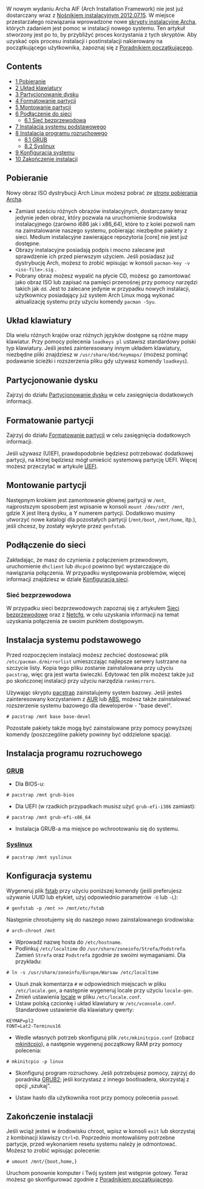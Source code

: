 W nowym wydaniu Archa AIF (Arch Installation Framework) nie jest już dostarczany wraz z [Nośnikiem instalacyjnym 2012.07.15](https://www.archlinux.org/news/install-media-20120715-released/). W miejsce przestarzałego rozwiązania wprowadzone nowe [skrypty instalacyjne Archa](https://github.com/falconindy/arch-install-scripts), których zadaniem jest pomoc w instalacji nowego systemu. Ten artykuł stworzony jest po to, by przybliżyć proces korzystania z tych skryptów. Aby uzyskać opis procesu instalacji i postinstalacji nakierowany na początkującego użytkownika, zapoznaj się z [Poradnikiem początkującego](/index.php/Beginners%27_guide_(Polski) "Beginners' guide (Polski)").

## Contents

*   [1 Pobieranie](#Pobieranie)
*   [2 Układ klawiatury](#Uk.C5.82ad_klawiatury)
*   [3 Partycjonowanie dysku](#Partycjonowanie_dysku)
*   [4 Formatowanie partycji](#Formatowanie_partycji)
*   [5 Montowanie partycji](#Montowanie_partycji)
*   [6 Podłączenie do sieci](#Pod.C5.82.C4.85czenie_do_sieci)
    *   [6.1 Sieć bezprzewodowa](#Sie.C4.87_bezprzewodowa)
*   [7 Instalacja systemu podstawowego](#Instalacja_systemu_podstawowego)
*   [8 Instalacja programu rozruchowego](#Instalacja_programu_rozruchowego)
    *   [8.1 GRUB](#GRUB)
    *   [8.2 Syslinux](#Syslinux)
*   [9 Konfiguracja systemu](#Konfiguracja_systemu)
*   [10 Zakończenie instalacji](#Zako.C5.84czenie_instalacji)

## Pobieranie

Nowy obraz ISO dystrybucji Arch Linux możesz pobrać ze [strony pobierania Archa](https://www.archlinux.org/download/).

*   Zamiast sześciu różnych obrazów instalacyjnych, dostarczamy teraz jedynie jeden obraz, który pozwala na uruchomienie środowiska instalacyjnego (zarówno i686 jak i x86_64), które to z kolei pozwoli nam na zainstalowanie naszego systemu, pobierając niezbędne pakiety z sieci. Medium instalacyjne zawierające repozytoria [core] nie jest już dostępne.
*   Obrazy instalacyjne posiadają podpis i mocno zalecane jest sprawdzenie ich przed pierwszym użyciem. Jeśli posiadasz już dystrybucję Arch, możesz to zrobić wpisując w konsoli `pacman-key -v <iso-file>.sig` .
*   Pobrany obraz możesz wypalić na płycie CD, możesz go zamontować jako obraz ISO lub zapisać na pamięci przenośnej przy pomocy narzędzi takich jak `dd`. Jest to zalecane jedynie w przypadku nowych instalacji, użytkownicy posiadający już system Arch Linux mogą wykonać aktualizację systemu przy użyciu komendy `pacman -Syu`.

## Układ klawiatury

Dla wielu różnych krajów oraz różnych języków dostępne są różne mapy klawiatur. Przy pomocy polecenia `loadkeys pl` ustawisz standardowy polski typ klawiatury. Jeśli jesteś zainteresowany innym układem klawiatury, niezbędne pliki znajdziesz w `/usr/share/kbd/keymaps/` (możesz pominąć podawanie ścieżki i rozszerzenia pliku gdy używasz komendy `loadkeys`).

## Partycjonowanie dysku

Zajrzyj do działu [Partycjonowanie dysku](/index.php/Partitioning_(Polski) "Partitioning (Polski)") w celu zasięgnięcia dodatkowych informacji.

## Formatowanie partycji

Zajrzyj do działu [Formatowanie partycji](/index.php/File_systems_(Polski)#Formatowanie_partycji "File systems (Polski)") w celu zasięgnięcia dodatkowych informacji.

Jeśli używasz (U)EFI, prawdopodobnie będziesz potrzebować dodatkowej partycji, na której będziesz mógł umieścić systemową partycję UEFI. Więcej możesz przeczytać w artykule [UEFI](/index.php?title=Unified_Extensible_Firmware_Interface_(Polski)&action=edit&redlink=1 "Unified Extensible Firmware Interface (Polski) (page does not exist)").

## Montowanie partycji

Następnym krokiem jest zamontowanie głównej partycji w `/mnt`, najprostszym sposobem jest wpisanie w konsoli `mount /dev/sdXY /mnt`, gdzie X jest literą dysku, a Y numerem partycji. Dodatkowo musimy utworzyć nowe katalogi dla pozostałych partycji (`/mnt/boot`, `/mnt/home`, itp.), jeśli chcesz, by zostały wykryte przez `genfstab`.

## Podłączenie do sieci

Zakładając, że masz do czynienia z połączeniem przewodowym, uruchomienie `dhclient` lub `dhcpcd` powinno być wystarczające do nawiązania połączenia. W przypadku występowania problemów, więcej informacji znajdziesz w dziale [Konfiguracja sieci](/index.php?title=Configuring_network_(Polski)&action=edit&redlink=1 "Configuring network (Polski) (page does not exist)").

### Sieć bezprzewodowa

W przypadku sieci bezprzewodowych zapoznaj się z artykułem [Sieci bezprzewodowe](/index.php?title=Wireless_Setup_(Polski)&action=edit&redlink=1 "Wireless Setup (Polski) (page does not exist)") oraz z [Netcfg](/index.php/Netcfg#Configuration_.28Polski.29 "Netcfg"), w celu uzyskania informacji na temat uzyskania połączenia ze swoim punktem dostępowym.

## Instalacja systemu podstawowego

Przed rozpoczęciem instalacji możesz zechcieć dostosować plik `/etc/pacman.d/mirrorlist` umieszczając najlepsze serwery lustrzane na szczycie listy. Kopia tego pliku zostanie zainstalowana przy użyciu `pacstrap`, więc gra jest warta świeczki. Edytować ten plik możesz także już po skończonej instalacji przy użyciu narzędzia `rankmirrors`.

Używając skryptu [pacstrap](https://github.com/falconindy/arch-install-scripts/blob/master/pacstrap.in) zainstalujemy system bazowy. Jeśli jesteś zainteresowany korzystaniem z [AUR](/index.php/AUR_(Polski) "AUR (Polski)") lub [ABS](/index.php?title=ABS_(Polski)&action=edit&redlink=1 "ABS (Polski) (page does not exist)"), możesz także zainstalować rozszerzenie systemu bazowego dla deweloperów - "base devel".

```
# pacstrap /mnt base base-devel

```

Pozostałe pakiety także mogą być zainstalowane przy pomocy powyższej komendy (poszczególne pakiety powinny być oddzielone spacją).

## Instalacja programu rozruchowego

### [GRUB](/index.php?title=GRUB2_(Polski)&action=edit&redlink=1 "GRUB2 (Polski) (page does not exist)")

*   Dla BIOS-u:

```
# pacstrap /mnt grub-bios

```

*   Dla UEFI (w rzadkich przypadkach musisz użyć `grub-efi-i386` zamiast):

```
# pacstrap /mnt grub-efi-x86_64

```

*   Instalacja GRUB-a ma miejsce po wchrootowaniu się do systemu.

### [Syslinux](/index.php?title=Syslinux_(Polski)&action=edit&redlink=1 "Syslinux (Polski) (page does not exist)")

```
# pacstrap /mnt syslinux

```

## Konfiguracja systemu

Wygeneruj plik [fstab](/index.php?title=Fstab_(Polski)&action=edit&redlink=1 "Fstab (Polski) (page does not exist)") przy użyciu poniższej komendy (jeśli preferujesz używanie UUID lub etykiet, użyj odpowiednio parametrów `-U` lub `-L`):

```
# genfstab -p /mnt >> /mnt/etc/fstab

```

Następnie chrootujemy się do naszego nowo zainstalowanego środowiska:

```
# arch-chroot /mnt

```

*   Wprowadź nazwę hosta do `/etc/hostname`.
*   Podlinkuj `/etc/localtime` do `/usr/share/zoneinfo/Strefa/Podstrefa`. Zamień `Strefa` oraz `Podstrefa` zgodnie ze swoimi wymaganiami. Dla przykładu:

```
# ln -s /usr/share/zoneinfo/Europe/Warsaw /etc/localtime

```

*   Usuń znak komentarza `#` w odpowiednich miejscach w pliku `/etc/locale.gen`, a następnie wygeneruj locale przy użyciu `locale-gen`.
*   Zmień ustawienia [locale](/index.php/Locale#Setting_system-wide_locale_.28Polski.29 "Locale") w pliku `/etc/locale.conf`.
*   Ustaw polską czcionkę i układ klawiatury w `/etc/vconsole.conf`. Standardowe ustawienie dla klawiatury qwerty:

```
KEYMAP=pl2
FONT=Lat2-Terminus16

```

*   Wedle własnych potrzeb skonfiguruj plik `/etc/mkinitcpio.conf` (zobacz [mkinitcpio](/index.php?title=Mkinitcpio_(Polski)&action=edit&redlink=1 "Mkinitcpio (Polski) (page does not exist)")), a następnie wygeneruj początkowy RAM przy pomocy polecenia:

```
# mkinitcpio -p linux

```

*   Skonfiguruj program rozruchowy. Jeśli potrzebujesz pomocy, zajrzyj do poradnika [GRUB2](/index.php/GRUB2 "GRUB2"); jeśli korzystasz z innego bootloadera, skorzystaj z opcji „szukaj”.

*   Ustaw hasło dla użytkownika root przy pomocy polecenia `passwd`.

## Zakończenie instalacji

Jeśli wciąż jesteś w środowisku chroot, wpisz w konsoli `exit` lub skorzystaj z kombinacji klawiszy `Ctrl+D`. Poprzednio montowaliśmy potrzebne partycje, przed wykonaniem resetu systemu należy je odmontować. Możesz to zrobić wpisując polecenie:

```
# umount /mnt/{boot,home,}

```

Uruchom ponownie komputer i Twój system jest wstępnie gotowy. Teraz możesz go skonfigurować zgodnie z [Poradnikiem początkującego](/index.php/Beginners%27_Guide/Post-Installation_(Polski) "Beginners' Guide/Post-Installation (Polski)").